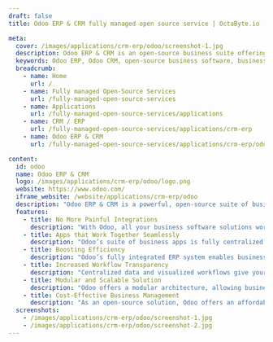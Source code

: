 ```yaml
---
draft: false
title: Odoo ERP & CRM fully managed open source service | OctaByte.io

meta:
  cover: /images/applications/crm-erp/odoo/screenshot-1.jpg
  description: Odoo ERP & CRM is an open-source business suite offering integrated apps for CRM, e-commerce, accounting, inventory, and more, making business management easier and more efficient.
  keywords: Odoo ERP, Odoo CRM, open-source business software, business management solution, ERP system, integrated business apps, business efficiency, Odoo features, business automation, CRM solution
  breadcrumb:
    - name: Home
      url: /
    - name: Fully managed Open-Source Services
      url: /fully-managed-open-source-services
    - name: Applications
      url: /fully-managed-open-source-services/applications
    - name: CRM / ERP
      url: /fully-managed-open-source-services/applications/crm-erp
    - name: Odoo ERP & CRM
      url: /fully-managed-open-source-services/applications/crm-erp/odoo

content:
  id: odoo
  name: Odoo ERP & CRM
  logo: /images/applications/crm-erp/odoo/logo.png
  website: https://www.odoo.com/
  iframe_website: /website/applications/crm-erp/odoo
  description: "Odoo ERP & CRM is a powerful, open-source suite of business applications designed to address various business needs such as CRM, e-commerce, accounting, inventory management, billing, point of sale, and project management. With its user-friendly interface and fully integrated modules, Odoo helps businesses streamline operations and boost efficiency. Odoo’s open-source ecosystem includes thousands of apps developed by a global community, ensuring that your business can scale and adapt with ease. The seamless integration across Odoo apps simplifies workflows, reduces redundancy, and empowers businesses to automate and optimize their processes, driving growth and improving overall productivity."
  features:
    - title: No More Painful Integrations
      description: "With Odoo, all your business software solutions work together seamlessly. There’s no more duplicating data across systems or missing important insights. Odoo’s integrated approach helps you save time and reduces the complexity of managing separate software solutions."
    - title: Apps that Work Together Seamlessly
      description: "Odoo’s suite of business apps is fully centralized and accessible online, from any device, anywhere. These apps work together to provide a cohesive system that streamlines your business operations, from sales to finance and beyond."
    - title: Boosting Efficiency
      description: "Odoo’s fully integrated ERP system enables businesses to increase productivity by automating and optimizing daily operations. By reducing the need for manual tasks, Odoo empowers employees to focus on more strategic work, resulting in higher efficiency."
    - title: Increased Workflow Transparency
      description: "Centralized data and visualized workflows give your team real-time insights into ongoing projects and tasks. Odoo improves internal communication and collaboration, making it easier to monitor progress and ensure smoother operations."
    - title: Modular and Scalable Solution
      description: "Odoo offers a modular architecture, allowing businesses to choose and customize the applications that fit their needs. As your business grows, you can easily add new apps to scale and adapt to changing requirements."
    - title: Cost-Effective Business Management
      description: "As an open-source solution, Odoo offers an affordable and flexible alternative to traditional ERP systems. Businesses can get started with basic modules and expand as needed, ensuring they only pay for what they use."
  screenshots:
    - /images/applications/crm-erp/odoo/screenshot-1.jpg
    - /images/applications/crm-erp/odoo/screenshot-2.jpg
---
```

